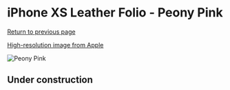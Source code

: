 # iPhone XS Leather Folio - Peony Pink

[Return to previous page](/iphone_x)

[High-resolution image from Apple](https://store.storeimages.cdn-apple.com/8756/as-images.apple.com/is/MRX12?wid=4500&hei=4500&fmt=png)

<div style="width: 500px"><img src="/everyphone/MRX12.png" alt="Peony Pink"></div>

## Under construction
